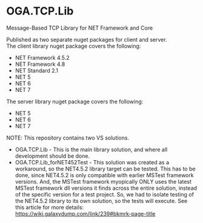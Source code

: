# OGA.TCP.Lib
Message-Based TCP Library for NET Framework and Core


Published as two separate nuget packages for client and server.<br>
The client library nuget package covers the following:<br>
* NET Framework 4.5.2
* NET Framework 4.8
* NET Standard 2.1
* NET 5
* NET 6
* NET 7

The server library nuget package covers the following:<br>
* NET 5
* NET 6
* NET 7


NOTE:
This repository contains two VS solutions.
* OGA.TCP.Lib - This is the main library solution, and where all development should be done.
* OGA.TCP.Lib_forNET452Test - This solution was created as a workaround, so the NET4.5.2 library target can be tested.
  This has to be done, since NET4.5.2 is only compatible with earlier MSTest framework versions.
  And, the MSTest framework myopically ONLY uses the latest MSTest framework dll versions it finds across the entire solution, instead of the specific version for a test project.
  So, we had to isolate testing of the NET4.5.2 library to its own solution, so the tests will execute.
See this article for more details: https://wiki.galaxydump.com/link/239#bkmrk-page-title